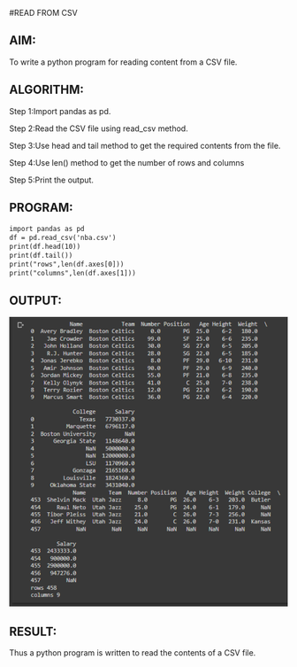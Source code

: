 #READ FROM CSV
## AIM:
To write a python program for reading content from a CSV file.

## ALGORITHM:
Step 1:Import pandas as pd.

Step 2:Read the CSV file using read_csv method.

Step 3:Use head and tail method to get the required contents from the file.

Step 4:Use len() method to get the number of rows and columns

Step 5:Print the output.

## PROGRAM:
```
import pandas as pd
df = pd.read_csv('nba.csv')
print(df.head(10))
print(df.tail())
print("rows",len(df.axes[0]))
print("columns",len(df.axes[1]))
```

## OUTPUT:
![ouput](./png.png)

## RESULT:
Thus a python program is written to read the contents of a CSV file.